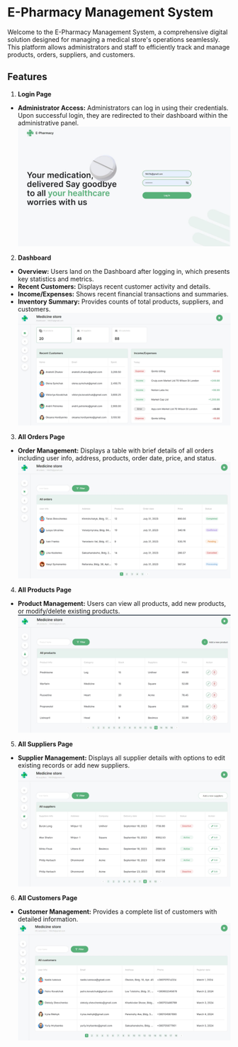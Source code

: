 # E-Pharmacy Management System

Welcome to the E-Pharmacy Management System, a comprehensive digital solution designed for managing a medical store's operations seamlessly. This platform allows administrators and staff to efficiently track and manage products, orders, suppliers, and customers.

## Features

1. **Login Page** 
- **Administrator Access:**  Administrators can log in using their credentials. Upon successful login, they are redirected to their dashboard within the administrative panel.
![login-page](./src/img/readme/login-page.jpg)

2. **Dashboard** 
- **Overview:** Users land on the Dashboard after logging in, which presents key statistics and metrics.
- **Recent Customers:** Displays recent customer activity and details.
- **Income/Expenses:** Shows recent financial transactions and summaries.
- **Inventory Summary:** Provides counts of total products, suppliers, and customers.
![Dashboard-page](./src/img/readme/Dashboard.jpg)

3. **All Orders Page** 
- **Order Management:** Displays a table with brief details of all orders including user info, address, products, order date, price, and status.
![orders-page](./src/img/readme/orders.jpg)

4. **All Products Page** 
- **Product Management:** Users can view all products, add new products, or modify/delete existing products.
![products-page](./src/img/readme/products.jpg)

5. **All Suppliers Page** 
- **Supplier Management:** Displays all supplier details with options to edit existing records or add new suppliers.
![suppliers-page](./src/img/readme/suppliers.jpg)

6. **All Customers Page** 
- **Customer Management:** Provides a complete list of customers with detailed information.
![customers-page](./src/img/readme/customers.jpg)